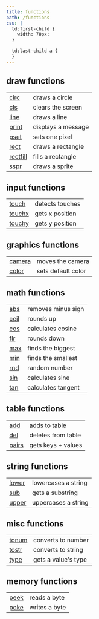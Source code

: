 ```yaml
---
title: functions
path: /functions
css: |
  td:first-child {
    width: 70px;
  }

  td:last-child a {
  }
---
```


draw functions
--------------

|            |                      |
|------------|----------------------|
| [circ]     | draws a circle       |
| [cls]      | clears the screen    |
| [line]     | draws a line         |
| [print]    | displays a message   |
| [pset]     | sets one pixel       |
| [rect]     | draws a rectangle    |
| [rectfill] | fills a rectangle    |
| [sspr]     | draws a sprite       |

[circ]: /functions/circ
[cls]: /functions/cls
[line]: /functions/line
[print]: /functions/print
[pset]: /functions/pset
[rect]: /functions/rect
[rectfill]: /functions/rectfill
[sspr]: /functions/sspr

input functions
---------------

|            |                      |
|------------|----------------------|
| [touch]    | detects touches      |
| [touchx]   | gets x position      |
| [touchy]   | gets y position      |

[touch]: /functions/touch
[touchx]: /functions/touchx
[touchy]: /functions/touchy

graphics functions
------------------

|            |                      |
|------------|----------------------|
| [camera]   | moves the camera     |
| [color]    | sets default color   |

[camera]: /functions/camera
[color]: /functions/color

math functions
--------------

|            |                      |
|------------|----------------------|
| [abs]      | removes minus sign   |
| [ceil]     | rounds up            |
| [cos]      | calculates cosine    |
| [flr]      | rounds down          |
| [max]      | finds the biggest    |
| [min]      | finds the smallest   |
| [rnd]      | random number        |
| [sin]      | calculates sine      |
| [tan]      | calculates tangent   |

[abs]: /functions/abs
[ceil]: /functions/ceil
[cos]: /functions/cos
[flr]: /functions/flr
[max]: /functions/max
[min]: /functions/min
[rnd]: /functions/rnd
[sin]: /functions/sin
[tan]: /functions/tan

table functions
---------------

|            |                      |
|------------|----------------------|
| [add]      | adds to table        |
| [del]      | deletes from table   |
| [pairs]    | gets keys + values   |

[add]: /functions/add
[del]: /functions/del
[pairs]: /functions/pairs

string functions
----------------

|            |                      |
|------------|----------------------|
| [lower]    | lowercases a string  |
| [sub]      | gets a substring     |
| [upper]    | uppercases a string  |

[lower]: /functions/lower
[sub]: /functions/sub
[upper]: /functions/upper

misc functions
--------------

|            |                      |
|------------|----------------------|
| [tonum]    | converts to number   |
| [tostr]    | converts to string   |
| [type]     | gets a value's type  |

[tonum]: /functions/tonum
[tostr]: /functions/tostr
[type]: /functions/type

memory functions
----------------

|            |                      |
|------------|----------------------|
| [peek]     | reads a byte         |
| [poke]     | writes a byte        |

[peek]: /functions/peek
[poke]: /functions/poke